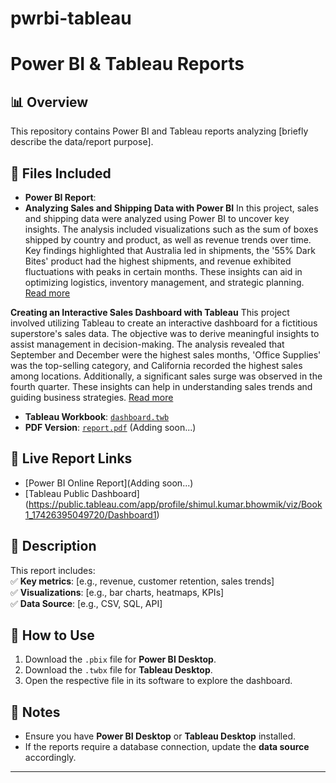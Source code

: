 # pwrbi-tableau
# Power BI & Tableau Reports  

## 📊 Overview  
This repository contains Power BI and Tableau reports analyzing [briefly describe the data/report purpose].  


## 📁 Files Included  
- **Power BI Report**:
- **Analyzing Sales and Shipping Data with Power BI**
In this project, sales and shipping data were analyzed using Power BI to uncover key insights. The analysis included visualizations such as the sum of boxes shipped by country and product, as well as revenue trends over time. Key findings highlighted that Australia led in shipments, the '55% Dark Bites' product had the highest shipments, and revenue exhibited fluctuations with peaks in certain months. These insights can aid in optimizing logistics, inventory management, and strategic planning. [Read more](https://medium.com/@bhowmik.shimulkumar/power-bi-project-summary-analyzing-sales-and-shipping-data-2280f8fde13c)

**Creating an Interactive Sales Dashboard with Tableau**
This project involved utilizing Tableau to create an interactive dashboard for a fictitious superstore's sales data. The objective was to derive meaningful insights to assist management in decision-making. The analysis revealed that September and December were the highest sales months, 'Office Supplies' was the top-selling category, and California recorded the highest sales among locations. Additionally, a significant sales surge was observed in the fourth quarter. These insights can help in understanding sales trends and guiding business strategies. [Read more](https://medium.com/@bhowmik.shimulkumar/i-am-someone-who-loves-to-work-with-data-d3326ed98944)

- **Tableau Workbook**: [`dashboard.twb`](./Dashboard1.twb)  
- **PDF Version**: [`report.pdf`](./report.pdf) (Adding soon...)  

## 🔗 Live Report Links  
- [Power BI Online Report](Adding soon...)  
- [Tableau Public Dashboard] (https://public.tableau.com/app/profile/shimul.kumar.bhowmik/viz/Book1_17426395049720/Dashboard1)

## 📖 Description  
This report includes:  
✅ **Key metrics**: [e.g., revenue, customer retention, sales trends]  
✅ **Visualizations**: [e.g., bar charts, heatmaps, KPIs]  
✅ **Data Source**: [e.g., CSV, SQL, API]  

## 🚀 How to Use  
1. Download the `.pbix` file for **Power BI Desktop**.  
2. Download the `.twbx` file for **Tableau Desktop**.  
3. Open the respective file in its software to explore the dashboard.  

## 📝 Notes  
- Ensure you have **Power BI Desktop** or **Tableau Desktop** installed.  
- If the reports require a database connection, update the **data source** accordingly.  

---
